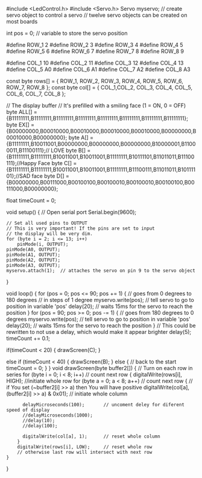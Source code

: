 #include <LedControl.h>
#include <Servo.h>
Servo myservo;  // create servo object to control a servo
// twelve servo objects can be created on most boards

int pos = 0;    // variable to store the servo position

#define ROW_1 2
#define ROW_2 3
#define ROW_3 4
#define ROW_4 5
#define ROW_5 6
#define ROW_6 7
#define ROW_7 8
#define ROW_8 9

#define COL_1 10
#define COL_2 11
#define COL_3 12
#define COL_4 13
#define COL_5 A0
#define COL_6 A1
#define COL_7 A2
#define COL_8 A3

const byte rows[] = {
    ROW_1, ROW_2, ROW_3, ROW_4, ROW_5, ROW_6, ROW_7, ROW_8
};
const byte col[] = {
  COL_1,COL_2, COL_3, COL_4, COL_5, COL_6, COL_7, COL_8
};

// The display buffer
// It's prefilled with a smiling face (1 = ON, 0 = OFF)
byte ALL[] = {B11111111,B11111111,B11111111,B11111111,B11111111,B11111111,B11111111,B11111111};
byte EX[] = {B00000000,B00010000,B00010000,B00010000,B00010000,B00000000,B00010000,B00000000};
byte A[] = {B11111111,B10011001,B00000000,B00000000,B00000000,B10000001,B11000011,B11100111};// LOVE
byte B[] = {B11111111,B11111111,B10011001,B10011001,B11111111,B10111101,B11011011,B11100111};//Happy Face
byte C[] = {B11111111,B11111111,B10011001,B10011001,B11111111,B11100111,B11011011,B10111101};//SAD face
byte D[] = {B00000000,B00111000,B00100100,B00100010,B00100010,B00100100,B00111000,B00000000};


float timeCount = 0;

void setup() 
{
    // Open serial port
    Serial.begin(9600);
    
    // Set all used pins to OUTPUT
    // This is very important! If the pins are set to input
    // the display will be very dim.
    for (byte i = 2; i <= 13; i++)
        pinMode(i, OUTPUT);
    pinMode(A0, OUTPUT);
    pinMode(A1, OUTPUT);
    pinMode(A2, OUTPUT);
    pinMode(A3, OUTPUT);
    myservo.attach(1);  // attaches the servo on pin 9 to the servo object
}

void loop() {
  for (pos = 0; pos <= 90; pos += 1) { // goes from 0 degrees to 180 degrees
    // in steps of 1 degree
    myservo.write(pos);              // tell servo to go to position in variable 'pos'
    delay(20);                       // waits 15ms for the servo to reach the position
  }
  for (pos = 90; pos >= 0; pos -= 1) { // goes from 180 degrees to 0 degrees
    myservo.write(pos);              // tell servo to go to position in variable 'pos'
    delay(20);                       // waits 15ms for the servo to reach the position
  }
  // This could be rewritten to not use a delay, which would make it appear brighter
delay(5);
timeCount += 0.1;

if(timeCount <  20) 
{
drawScreen(C);
} 
 
else if (timeCount <  40) 
{
drawScreen(B);
}
else {
// back to the start
timeCount = 0;
}
}
 void  drawScreen(byte buffer2[])
 { 
   // Turn on each row in series
    for (byte i = 0; i < 8; i++)        // count next row
     {
        digitalWrite(rows[i], HIGH);    //initiate whole row
        for (byte a = 0; a < 8; a++)    // count next row
        {
          // if You set (~buffer2[i] >> a) then You will have positive
          digitalWrite(col[a], (buffer2[i] >> a) & 0x01); // initiate whole column
          
          delayMicroseconds(100);       // uncoment deley for diferent speed of display
          //delayMicroseconds(1000);
          //delay(10);
          //delay(100);
          
          digitalWrite(col[a], 1);      // reset whole column
        }
        digitalWrite(rows[i], LOW);     // reset whole row
        // otherwise last row will intersect with next row
    }
}
